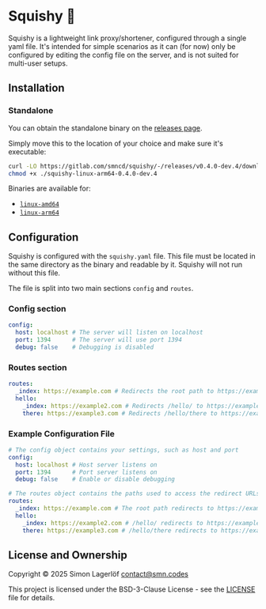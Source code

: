 Squishy 🧽
=======

Squishy is a lightweight link proxy/shortener, configured through a single yaml file. It's intended for simple scenarios as it can (for now) only be configured by editing the config file on the server, and is not suited for multi-user setups.

Installation
-------------

### Standalone

You can obtain the standalone binary on the [releases page](https://gitlab.com/smncd/squishy/-/releases).

Simply move this to the location of your choice and make sure it's executable:
```bash
curl -LO https://gitlab.com/smncd/squishy/-/releases/v0.4.0-dev.4/downloads/squishy-linux-arm64-0.4.0-dev.4
chmod +x ./squishy-linux-arm64-0.4.0-dev.4
```

Binaries are available for:
- [`linux-amd64`](https://gitlab.com/smncd/squishy/-/releases/v0.4.0-dev.4/downloads/squishy-linux-amd64-0.4.0-dev.4)
- [`linux-arm64`](https://gitlab.com/smncd/squishy/-/releases/v0.4.0-dev.4/downloads/squishy-linux-arm64-0.4.0-dev.4)

Configuration
-------------

Squishy is configured with the `squishy.yaml` file. This file must be located in the same directory as the binary and readable by it. Squishy will not run without this file.

The file is split into two main sections `config` and `routes`.

### Config section

```yaml
config:
  host: localhost # The server will listen on localhost
  port: 1394      # The server will use port 1394
  debug: false    # Debugging is disabled
```

### Routes section

```yaml
routes:
  _index: https://example.com # Redirects the root path to https://example.com
  hello:
    _index: https://example2.com # Redirects /hello/ to https://example2.com
    there: https://example3.com # Redirects /hello/there to https://example3.com
```

### Example Configuration File

```yaml
# The config object contains your settings, such as host and port
config:
  host: localhost # Host server listens on
  port: 1394      # Port server listens on
  debug: false    # Enable or disable debugging

# The routes object contains the paths used to access the redirect URLs
routes:
  _index: https://example.com # The root path redirects to https://example.com
  hello:
    _index: https://example2.com # /hello/ redirects to https://example2.com
    there: https://example3.com # /hello/there redirects to https://example3.com
```

License and Ownership
---------------------

Copyright © 2025 Simon Lagerlöf <contact@smn.codes>

This project is licensed under the BSD-3-Clause License - see the [LICENSE](LICENSE) file for details.
